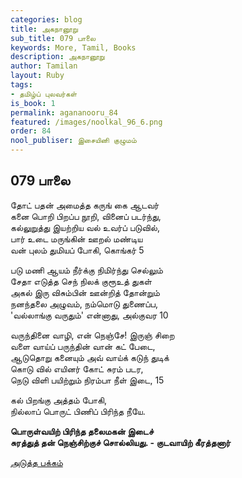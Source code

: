 ```yaml
---
categories: blog
title: அகநானூறு
sub_title: 079 பாலை
keywords: More, Tamil, Books
description: அகநானூறு
author: Tamilan
layout: Ruby
tags:
- தமிழ்ப் புலவர்கள்
is_book: 1
permalink: agananooru_84
featured: /images/noolkal_96_6.png
order: 84
nool_publiser: இசையினி குழுமம்
---
```



## 079 பாலை

தோட் பதன் அமைத்த கருங் கை ஆடவர்  
கனை பொறி பிறப்ப நூறி, வினைப் படர்ந்து,  
கல்லுறுத்து இயற்றிய வல் உவர்ப் படுவில்,  
பார் உடை மருங்கின் ஊறல் மண்டிய  
வன் புலம் துமியப் போகி, கொங்கர் 5

படு மணி ஆயம் நீர்க்கு நிமிர்ந்து செல்லும்  
சேதா எடுத்த செந் நிலக் குரூஉத் துகள்  
அகல் இரு விசும்பின் ஊன்றித் தோன்றும்  
நனந்தலை அழுவம், நம்மொடு துணைப்ப,  
'வல்லாங்கு வருதும்' என்னாது, அல்குவர 10

வருந்தினை வாழி, என் நெஞ்சே! இருஞ் சிறை  
வளை வாய்ப் பருந்தின் வான் கட் பேடை,  
ஆடுதொறு கனையும் அவ் வாய்க் கடுந் துடிக்  
கொடு வில் எயினர் கோட் சுரம் படர,  
நெடு விளி பயிற்றும் நிரம்பா நீள் இடை, 15

கல் பிறங்கு அத்தம் போகி,  
நில்லாப் பொருட் பிணிப் பிரிந்த நீயே.

**பொருள்வயிற் பிரிந்த தலைமகன் இடைச்  
சுரத்துத் தன் நெஞ்சிற்குச் சொல்லியது. - குடவாயிற் கீரத்தனார்**

[அடுத்த பக்கம்](agananooru_85)